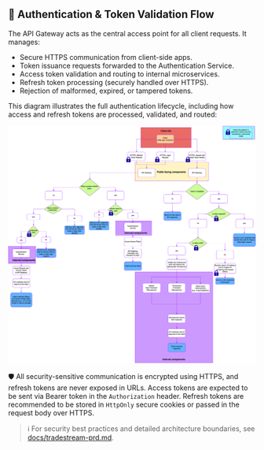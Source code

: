 ## 🔐 Authentication & Token Validation Flow

The API Gateway acts as the central access point for all client requests. It manages:

- Secure HTTPS communication from client-side apps.
- Token issuance requests forwarded to the Authentication Service.
- Access token validation and routing to internal microservices.
- Refresh token processing (securely handled over HTTPS).
- Rejection of malformed, expired, or tampered tokens.

This diagram illustrates the full authentication lifecycle, including how access and refresh tokens are processed, validated, and routed:

![Token Authentication Flow](docs/token-authentication-flow.drawio.png)

🛡️ All security-sensitive communication is encrypted using HTTPS, and refresh tokens are never exposed in URLs. Access tokens are expected to be sent via Bearer token in the `Authorization` header. Refresh tokens are recommended to be stored in `HttpOnly` secure cookies or passed in the request body over HTTPS.

> ℹ️ For security best practices and detailed architecture boundaries, see [docs/tradestream-prd.md](../docs/tradestream-prd.md).
